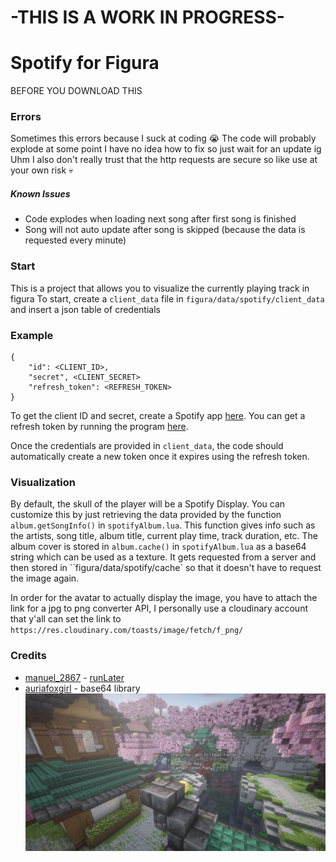 # -THIS IS A WORK IN PROGRESS-

# Spotify for Figura
BEFORE YOU DOWNLOAD THIS
### Errors
Sometimes this errors because I suck at coding :sob:
The code will probably explode at some point
I have no idea how to fix so just wait for an update ig
Uhm I also don't really trust that the http requests are secure so like use at your own risk :skull:
##### Known Issues
* Code explodes when loading next song after first song is finished
* Song will not auto update after song is skipped (because the data is requested every minute)
### Start

This is a project that allows you to visualize the currently playing track in figura
To start, create a `client_data` file in `figura/data/spotify/client_data` and insert a json table of credentials

### Example
```
{
    "id": <CLIENT_ID>,
    "secret", <CLIENT_SECRET>
    "refresh_token": <REFRESH_TOKEN>
}
```
To get the client ID and secret, create a Spotify app [here](https://developer.spotify.com/dashboard).
You can get a refresh token by running the program [here](https://github.com/spotify/web-api-examples/tree/master/authorization/authorization_code).



Once the credentials are provided in `client_data`, the code should automatically create a new token once it expires using the refresh token.

### Visualization
By default, the skull of the player will be a Spotify Display. You can customize this by just retrieving the data provided by the function `album.getSongInfo()` in `spotifyAlbum.lua`. This function gives info such as the artists, song title, album title, current play time, track duration, etc.
The album cover is stored in `album.cache()` in `spotifyAlbum.lua` as a base64 string which can be used as a texture. It gets requested from a server and then stored in ``figura/data/spotify/cache` so that it doesn't have to request the image again.

In order for the avatar to actually display the image, you have to attach the link for a jpg to png converter API, I personally use a cloudinary account that y'all can set the link to `https://res.cloudinary.com/toasts/image/fetch/f_png/`

### Credits
* [manuel_2867](https://github.com/Manuel-3) - [runLater](https://github.com/Manuel-3/figura-scripts/blob/a598b44bdbed7877f1440d106d91ef1e194bc635/src/runLater/runLater.lua)
* [auriafoxgirl](https://github.com/auriafoxgirl) - base64 library
![Spotify Display in-game](image.png)
